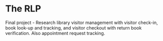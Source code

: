 # The RLP
Final project - Research library visitor management with visitor check-in, book look-up and tracking, and visitor checkout with return book verification. Also appointment request tracking.
